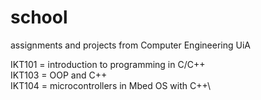 # school
assignments and projects from Computer Engineering UiA

IKT101 = introduction to programming in C/C++\
IKT103 = OOP and C++\
IKT104 = microcontrollers in Mbed OS with C++\
